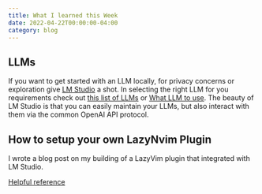 ```yaml
---
title: What I learned this Week 
date: 2022-04-22T00:00:00-04:00
category: blog
---
```


## LLMs

If you want to get started with an LLM locally, for privacy concerns or exploration
give [LM Studio](http://lmstudio.ai) a shot.
In selecting the right LLM for you requirements check out [this list of LLMs](https://huggingface.co/models?pipeline_tag=text-generation) 
or [What LLM to use](https://github.com/continuedev/what-llm-to-use).
The beauty of LM Studio is that you can easily maintain your LLMs, 
but also interact with them via the common OpenAI API protocol. 

## How to setup your own LazyNvim Plugin

I wrote a blog post on my building of a LazyVim plugin 
that integrated with LM Studio.

[Helpful reference](https://m4xshen.dev/posts/develop-a-neovim-plugin-in-lua/)


